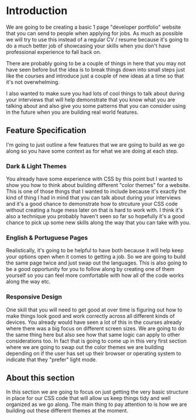 # Introduction

We are going to be creating a basic 1 page "developer portfolio" website that you can send to people when 
applying for jobs. As much as possible we will try to use this instead of a regular CV / resume because 
it's going to do a much better job of showcasing your skills when you don't have professional experience 
to fall back on.

There are probably going to be a couple of things in here that you may not have seen before but the idea 
is to break things down into small steps just like the courses and introduce just a couple of new ideas 
at a time so that it's not overwhelming.

I also wanted to make sure you had lots of cool things to talk about during your interviews that will 
help demonstrate that you know what you are talking about and also give you some patterns that you can 
consider using in the future when you are building real world features.

## Feature Specification

I'm going to just outline a few features that we are going to build as we go along so you have some context 
as for what we are doing at each step.

### Dark & Light Themes

You already have some experience with CSS by this point but I wanted to show you how to think about building 
different "color themes" for a website. This is one of those things that I wanted to include because it's 
exactly the kind of thing I had in mind that you can talk about during your interviews and it's a good chance 
to demonstrate how to strcuture your CSS code without creating a huge mess later on that is hard to work with. 
I think it's also a technique you probably haven't seen so far so hopefully it's a good chance to pick up some 
new skills along the way that you can take with you.

### English & Portuguese Pages

Realistically, it's going to be helpful to have both because it will help keep your options open when it comes 
to getting a job. So we are going to build the same page twice and just swap out the languages. This is also 
going to be a good opportunity for you to follow along by creating one of them yourself so you can feel more 
comfortable with how all of the code works along the way etc.

### Responsive Design

One skill that you will need to get good at over time is figuring out how to make things look good and work correctly 
across all different kinds of devices. You already would have seen a lot of this in the courses already where there 
was a big focus on different screen sizes. We are going to do the same thing here but also see how that same logic 
can apply to other considerations too. In fact that is going to come up in this very first section where we are going 
to swap out the color themes we are building depending on if the user has set up their browser or operating system 
to indicate that they "prefer" light mode.

## About this section

In this section we are going to focus on just getting the very basic structure in place for our CSS code that will allow 
us keep things tidy and well organized as we go along. The main thing to pay attention to is how we are building out these 
different themes at the moment.

